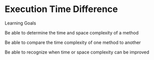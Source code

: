 # Execution Time Difference 

Learning Goals

Be able to determine the time and space complexity of a method

Be able to compare the time complexity of one method to another

Be able to recognize when time or space complexity can be improved